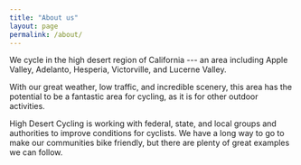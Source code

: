 ```yaml
---
title: "About us"
layout: page
permalink: /about/
---
```


We cycle in the high desert region of California --- an area including Apple Valley, Adelanto, Hesperia, Victorville, and Lucerne Valley.

With our great weather, low traffic, and incredible scenery, this area has the potential to be a fantastic area for cycling, as it is for other outdoor activities.

High Desert Cycling is working with federal, state, and local groups and authorities to improve conditions for cyclists. We have a long way to go to make our communities bike friendly, but there are plenty of great examples we can follow.
